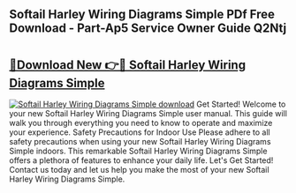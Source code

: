 ## Softail Harley Wiring Diagrams Simple PDf Free Download - Part-Ap5 Service Owner Guide Q2Ntj

# <h2><a href="http://dfhv52.blite.top/?on=Softail+Harley+Wiring+Diagrams+Simple">🔗Download New 👉🔴 Softail Harley Wiring Diagrams Simple</a></h2>

[![Softail Harley Wiring Diagrams Simple download](https://i.imgur.com/lujVjoI.png)](http://dfhv52.blite.top/?on=Softail+Harley+Wiring+Diagrams+Simple)
Get Started! Welcome to your new Softail Harley Wiring Diagrams Simple user manual. This guide will walk you through everything you need to know to operate and maximize your experience. Safety Precautions for Indoor Use Please adhere to all safety precautions when using your new Softail Harley Wiring Diagrams Simple indoors. This remarkable Softail Harley Wiring Diagrams Simple offers a plethora of features to enhance your daily life. Let's Get Started! Contact us today and let us help you make the most of your new Softail Harley Wiring Diagrams Simple.
